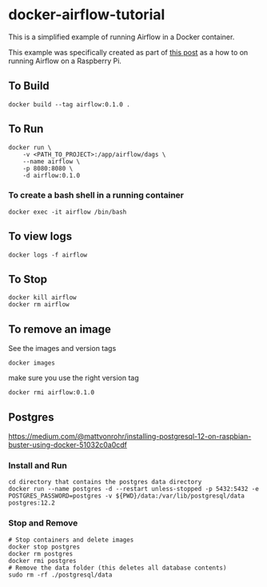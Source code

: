 # docker-airflow-tutorial

This is a simplified example of running Airflow in a Docker container. 

This example was specifically created as part of [this post](https://www.justinwagg.com/docker-airflow-tutorial/) as a how to on running Airflow on a Raspberry Pi.

## To Build

`docker build --tag airflow:0.1.0 .`

## To Run

```
docker run \
    -v <PATH_TO_PROJECT>:/app/airflow/dags \
    --name airflow \
    -p 8080:8080 \
    -d airflow:0.1.0
```

### To create a bash shell in a running container

```
docker exec -it airflow /bin/bash
```

## To view logs

```
docker logs -f airflow
```

## To Stop

```
docker kill airflow
docker rm airflow
```

## To remove an image

See the images and version tags
```
docker images
```


make sure you use the right version tag

```
docker rmi airflow:0.1.0
```

## Postgres

https://medium.com/@mattvonrohr/installing-postgresql-12-on-raspbian-buster-using-docker-51032c0a0cdf

### Install and Run

```
cd directory that contains the postgres data directory
docker run --name postgres -d --restart unless-stopped -p 5432:5432 -e POSTGRES_PASSWORD=postgres -v ${PWD}/data:/var/lib/postgresql/data postgres:12.2

```

### Stop and Remove

```
# Stop containers and delete images
docker stop postgres
docker rm postgres
docker rmi postgres
# Remove the data folder (this deletes all database contents)
sudo rm -rf ./postgresql/data

```
